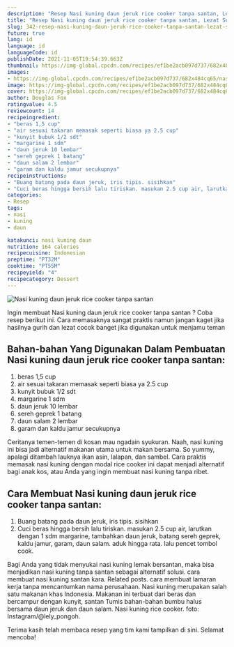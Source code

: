 ```yaml
---
description: "Resep Nasi kuning daun jeruk rice cooker tanpa santan, Lezat Sekali"
title: "Resep Nasi kuning daun jeruk rice cooker tanpa santan, Lezat Sekali"
slug: 342-resep-nasi-kuning-daun-jeruk-rice-cooker-tanpa-santan-lezat-sekali
future: true
lang: id
language: id
languageCode: id
publishDate: 2021-11-05T19:54:39.663Z 
thumbnail: https://img-global.cpcdn.com/recipes/ef1be2acb097d737/682x484cq65/nasi-kuning-daun-jeruk-rice-cooker-tanpa-santan-foto-resep-utama.png
images:
- https://img-global.cpcdn.com/recipes/ef1be2acb097d737/682x484cq65/nasi-kuning-daun-jeruk-rice-cooker-tanpa-santan-foto-resep-utama.png
image: https://img-global.cpcdn.com/recipes/ef1be2acb097d737/682x484cq65/nasi-kuning-daun-jeruk-rice-cooker-tanpa-santan-foto-resep-utama.png
cover: https://img-global.cpcdn.com/recipes/ef1be2acb097d737/682x484cq65/nasi-kuning-daun-jeruk-rice-cooker-tanpa-santan-foto-resep-utama.png
author: Douglas Fox
ratingvalue: 4.5
reviewcount: 14
recipeingredient:
- "beras 1,5 cup"
- "air sesuai takaran memasak seperti biasa ya 2.5 cup"
- "kunyit bubuk 1/2 sdt"
- "margarine 1 sdm"
- "daun jeruk 10 lembar"
- "sereh geprek 1 batang"
- "daun salam 2 lembar"
- "garam dan kaldu jamur secukupnya"
recipeinstructions:
- "Buang batang pada daun jeruk, iris tipis. sisihkan"
- "Cuci beras hingga bersih lalu tiriskan. masukan 2.5 cup air, larutkan dengan 1 sdm margarine, tambahkan daun jeruk, batang sereh geprek, kaldu jamur, garam, daun salam. aduk hingga rata. lalu pencet tombol cook."
categories:
- Resep
tags:
- nasi
- kuning
- daun

katakunci: nasi kuning daun 
nutrition: 164 calories
recipecuisine: Indonesian
preptime: "PT32M"
cooktime: "PT55M"
recipeyield: "4"
recipecategory: Dessert
---
```



![Nasi kuning daun jeruk rice cooker tanpa santan](https://img-global.cpcdn.com/recipes/ef1be2acb097d737/682x484cq65/nasi-kuning-daun-jeruk-rice-cooker-tanpa-santan-foto-resep-utama.png)

Ingin membuat Nasi kuning daun jeruk rice cooker tanpa santan ? Coba resep berikut ini. Cara memasaknya sangat praktis namun jangan kaget jika hasilnya gurih dan lezat cocok banget jika digunakan untuk menjamu teman

<!--inarticleads1-->

## Bahan-bahan Yang Digunakan Dalam Pembuatan Nasi kuning daun jeruk rice cooker tanpa santan:

1. beras 1,5 cup
1. air sesuai takaran memasak seperti biasa ya 2.5 cup
1. kunyit bubuk 1/2 sdt
1. margarine 1 sdm
1. daun jeruk 10 lembar
1. sereh geprek 1 batang
1. daun salam 2 lembar
1. garam dan kaldu jamur secukupnya

Ceritanya temen-temen di kosan mau ngadain syukuran. Naah, nasi kuning ini bisa jadi alternatif makanan utama untuk makan bersama. So yummy, apalagi ditambah lauknya ikan asin, lalapan, dan sambel. Cara praktis memasak nasi kuning dengan modal rice cooker ini dapat menjadi alternatif bagi anak kos, atau Anda yang ingin membuat nasi kuning tanpa ribet. 

<!--inarticleads2-->

## Cara Membuat Nasi kuning daun jeruk rice cooker tanpa santan:

1. Buang batang pada daun jeruk, iris tipis. sisihkan
1. Cuci beras hingga bersih lalu tiriskan. masukan 2.5 cup air, larutkan dengan 1 sdm margarine, tambahkan daun jeruk, batang sereh geprek, kaldu jamur, garam, daun salam. aduk hingga rata. lalu pencet tombol cook.


Bagi Anda yang tidak menyukai nasi kuning lemak bersantan, maka bisa menjadikan nasi kuning tanpa santan sebagai alternatif solusi. cara membuat nasi kuning santan kara. Related posts. cara membuat lamaran kerja tanpa mencantumkan nama perusahaan. Nasi kuning merupakan salah satu makanan khas Indonesia. Makanan ini terbuat dari beras dan bercampur dengan kunyit, santan Tumis bahan-bahan bumbu halus bersama daun jeruk dan daun salam. Nasi kuning rice cooker. foto: Instagram/@lely_pongoh. 

Terima kasih telah membaca resep yang tim kami tampilkan di sini. Selamat mencoba!
